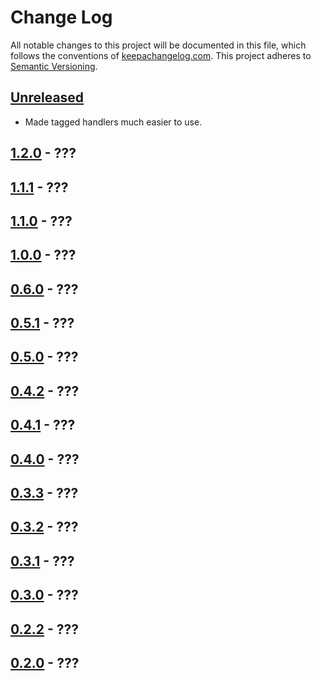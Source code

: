 Change Log
==========

All notable changes to this project will be documented in this file, which
follows the conventions of [keepachangelog.com](http://keepachangelog.com/).
This project adheres to [Semantic Versioning](http://semver.org/).

## [Unreleased]

- Made tagged handlers much easier to use.

## [1.2.0] - ???

## [1.1.1] - ???

## [1.1.0] - ???

## [1.0.0] - ???

## [0.6.0] - ???

## [0.5.1] - ???

## [0.5.0] - ???

## [0.4.2] - ???

## [0.4.1] - ???

## [0.4.0] - ???

## [0.3.3] - ???

## [0.3.2] - ???

## [0.3.1] - ???

## [0.3.0] - ???

## [0.2.2] - ???

## [0.2.0] - ???


[Unreleased]: https://github.com/greglook/puget/compare/1.0.0...HEAD
[1.2.0]: https://github.com/greglook/whidbey/compare/1.1.1...1.2.0
[1.1.1]: https://github.com/greglook/whidbey/compare/1.1.0...1.1.1
[1.1.0]: https://github.com/greglook/whidbey/compare/1.0.0...1.1.0
[1.0.0]: https://github.com/greglook/whidbey/compare/0.6.0...1.0.0
[0.6.0]: https://github.com/greglook/whidbey/compare/0.5.1...0.6.0
[0.5.1]: https://github.com/greglook/whidbey/compare/0.5.0...0.5.1
[0.5.0]: https://github.com/greglook/whidbey/compare/0.4.2...0.5.0
[0.4.2]: https://github.com/greglook/whidbey/compare/0.4.1...0.4.2
[0.4.1]: https://github.com/greglook/whidbey/compare/0.4.0...0.4.1
[0.4.0]: https://github.com/greglook/whidbey/compare/0.3.3...0.4.0
[0.3.3]: https://github.com/greglook/whidbey/compare/0.3.2...0.3.3
[0.3.2]: https://github.com/greglook/whidbey/compare/0.3.1...0.3.2
[0.3.1]: https://github.com/greglook/whidbey/compare/0.3.0...0.3.1
[0.3.0]: https://github.com/greglook/whidbey/compare/0.2.2...0.3.0
[0.2.2]: https://github.com/greglook/whidbey/compare/0.2.0...0.2.2
[0.2.0]: https://github.com/greglook/whidbey/compare/0.1.0...0.2.0
